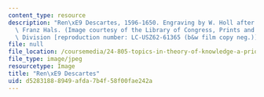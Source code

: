 ```yaml
---
content_type: resource
description: "Ren\xE9 Descartes, 1596-1650. Engraving by W. Holl after painting by\
  \ Franz Hals. (Image courtesy of the Library of Congress, Prints and Photographs\
  \ Division [reproduction number: LC-USZ62-61365 (b&w film copy neg.)].)"
file: null
file_location: /coursemedia/24-805-topics-in-theory-of-knowledge-a-priori-knowledge-spring-2005/d52831888949afda7b4f58f00fae242a_24-805s05.jpg
file_type: image/jpeg
resourcetype: Image
title: "Ren\xE9 Descartes"
uid: d5283188-8949-afda-7b4f-58f00fae242a
---
```

